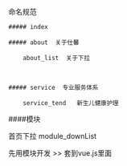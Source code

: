 ﻿命名规范

    ##### index

    ##### about  关于仕馨

        about_list  关于下拉



    ##### service  专业服务体系

        service_tend   新生儿健康护理







####模块

  首页下拉    module_downList




  先用模块开发  >>  套到vue.js里面

